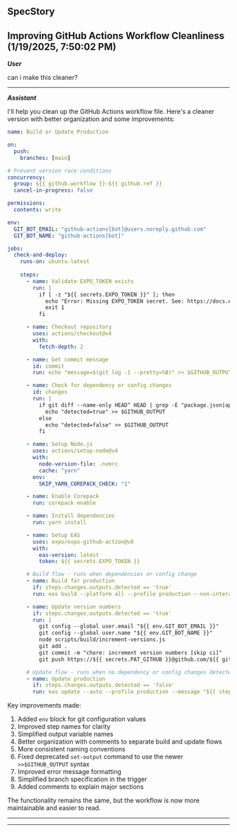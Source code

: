 ## SpecStory

## Improving GitHub Actions Workflow Cleanliness (1/19/2025, 7:50:02 PM)

_**User**_

can i make this cleaner?

---

_**Assistant**_

I'll help you clean up the GitHub Actions workflow file. Here's a cleaner version with better organization and some improvements:

```yaml:.github/workflows/build-or-update-prod.yml
name: Build or Update Production

on:
  push:
    branches: [main]

# Prevent version race conditions
concurrency:
  group: ${{ github.workflow }}-${{ github.ref }}
  cancel-in-progress: false

permissions:
  contents: write

env:
  GIT_BOT_EMAIL: "github-actions[bot]@users.noreply.github.com"
  GIT_BOT_NAME: "github-actions[bot]"

jobs:
  check-and-deploy:
    runs-on: ubuntu-latest
    
    steps:
      - name: Validate EXPO_TOKEN exists
        run: |
          if [ -z "${{ secrets.EXPO_TOKEN }}" ]; then
            echo "Error: Missing EXPO_TOKEN secret. See: https://docs.expo.dev/eas-update/github-actions"
            exit 1
          fi

      - name: Checkout repository
        uses: actions/checkout@v4
        with:
          fetch-depth: 2

      - name: Get commit message
        id: commit
        run: echo "message=$(git log -1 --pretty=%B)" >> $GITHUB_OUTPUT

      - name: Check for dependency or config changes
        id: changes
        run: |
          if git diff --name-only HEAD^ HEAD | grep -E "package.json|app.config.ts"; then
            echo "detected=true" >> $GITHUB_OUTPUT
          else
            echo "detected=false" >> $GITHUB_OUTPUT
          fi

      - name: Setup Node.js
        uses: actions/setup-node@v4
        with:
          node-version-file: .nvmrc
          cache: "yarn"
        env:
          SKIP_YARN_COREPACK_CHECK: "1"

      - name: Enable Corepack
        run: corepack enable

      - name: Install dependencies
        run: yarn install

      - name: Setup EAS
        uses: expo/expo-github-action@v8
        with:
          eas-version: latest
          token: ${{ secrets.EXPO_TOKEN }}

      # Build flow - runs when dependencies or config change
      - name: Build for production
        if: steps.changes.outputs.detected == 'true'
        run: eas build --platform all --profile production --non-interactive

      - name: Update version numbers
        if: steps.changes.outputs.detected == 'true'
        run: |
          git config --global user.email "${{ env.GIT_BOT_EMAIL }}"
          git config --global user.name "${{ env.GIT_BOT_NAME }}"
          node scripts/build/increment-versions.js
          git add .
          git commit -m "chore: increment version numbers [skip ci]"
          git push https://${{ secrets.PAT_GITHUB }}@github.com/${{ github.repository }}.git HEAD:main

      # Update flow - runs when no dependency or config changes detected
      - name: Update production
        if: steps.changes.outputs.detected == 'false'
        run: eas update --auto --profile production --message "${{ steps.commit.outputs.message }}" --non-interactive
```

Key improvements made:

1. Added `env` block for git configuration values
2. Improved step names for clarity
3. Simplified output variable names
4. Better organization with comments to separate build and update flows
5. More consistent naming conventions
6. Fixed deprecated `set-output` command to use the newer `>>$GITHUB_OUTPUT` syntax
7. Improved error message formatting
8. Simplified branch specification in the trigger
9. Added comments to explain major sections

The functionality remains the same, but the workflow is now more maintainable and easier to read.

---



---

